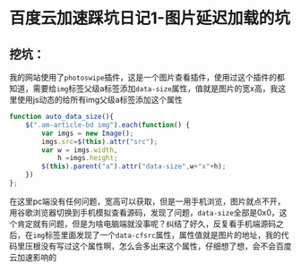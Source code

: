 # 百度云加速踩坑日记1-图片延迟加载的坑

## 挖坑：
我的网站使用了``photoswipe``插件，这是一个图片查看插件，使用过这个插件的都知道，需要给``img``标签父级a标签添加``data-size``属性，值就是图片的宽x高，我这里使用js动态的给所有img父级a标签添加这个属性
```javascript
function auto_data_size(){
    $(".am-article-bd img").each(function() {
        var imgs = new Image();
        imgs.src=$(this).attr("src");
        var w = imgs.width,
            h =imgs.height;
        $(this).parent("a").attr("data-size",w+"x"+h);
    })
};
```
在这里pc端没有任何问题，宽高可以获取，但是一用手机浏览，图片就点不开，用谷歌浏览器切换到手机模拟查看源码，发现了问题，``data-size``全部是0x0，这个肯定就有问题，但是为啥电脑端就没事呢？纠结了好久，反复看手机端源码之后，在``img``标签里面发现了一个``data-cfsrc``属性，属性值就是图片的地址，我的代码里压根没有写过这个属性啊，怎么会多出来这个属性，仔细想了想，会不会百度云加速影响的
